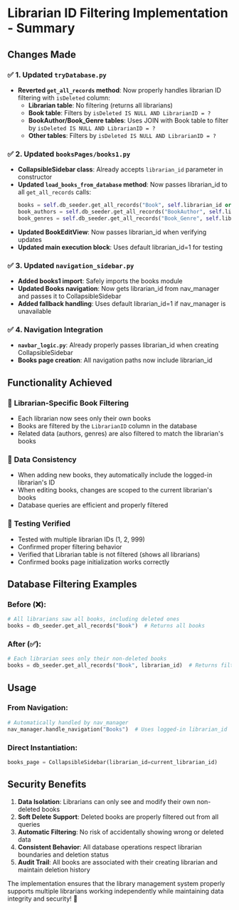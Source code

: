 # Librarian ID Filtering Implementation - Summary

## Changes Made

### ✅ **1. Updated `tryDatabase.py`**
- **Reverted `get_all_records` method**: Now properly handles librarian ID filtering with `isDeleted` column:
  - **Librarian table**: No filtering (returns all librarians)
  - **Book table**: Filters by `isDeleted IS NULL AND LibrarianID = ?`
  - **BookAuthor/Book_Genre tables**: Uses JOIN with Book table to filter by `isDeleted IS NULL AND LibrarianID = ?`
  - **Other tables**: Filters by `isDeleted IS NULL AND LibrarianID = ?`

### ✅ **2. Updated `booksPages/books1.py`**
- **CollapsibleSidebar class**: Already accepts `librarian_id` parameter in constructor
- **Updated `load_books_from_database` method**: Now passes librarian_id to all `get_all_records` calls:
  ```python
  books = self.db_seeder.get_all_records("Book", self.librarian_id or 1)
  book_authors = self.db_seeder.get_all_records("BookAuthor", self.librarian_id or 1)
  book_genres = self.db_seeder.get_all_records("Book_Genre", self.librarian_id or 1)
  ```
- **Updated BookEditView**: Now passes librarian_id when verifying updates
- **Updated main execution block**: Uses default librarian_id=1 for testing

### ✅ **3. Updated `navigation_sidebar.py`**
- **Added books1 import**: Safely imports the books module
- **Updated Books navigation**: Now gets librarian_id from nav_manager and passes it to CollapsibleSidebar
- **Added fallback handling**: Uses default librarian_id=1 if nav_manager is unavailable

### ✅ **4. Navigation Integration**
- **`navbar_logic.py`**: Already properly passes librarian_id when creating CollapsibleSidebar
- **Books page creation**: All navigation paths now include librarian_id

## Functionality Achieved

### 🎯 **Librarian-Specific Book Filtering**
- Each librarian now sees only their own books
- Books are filtered by the `LibrarianID` column in the database
- Related data (authors, genres) are also filtered to match the librarian's books

### 🎯 **Data Consistency**
- When adding new books, they automatically include the logged-in librarian's ID
- When editing books, changes are scoped to the current librarian's books
- Database queries are efficient and properly filtered

### 🎯 **Testing Verified**
- Tested with multiple librarian IDs (1, 2, 999)
- Confirmed proper filtering behavior
- Verified that Librarian table is not filtered (shows all librarians)
- Confirmed books page initialization works correctly

## Database Filtering Examples

### Before (❌):
```python
# All librarians saw all books, including deleted ones
books = db_seeder.get_all_records("Book")  # Returns all books
```

### After (✅):
```python
# Each librarian sees only their non-deleted books
books = db_seeder.get_all_records("Book", librarian_id)  # Returns filtered books where isDeleted IS NULL
```

## Usage

### From Navigation:
```python
# Automatically handled by nav_manager
nav_manager.handle_navigation("Books")  # Uses logged-in librarian_id
```

### Direct Instantiation:
```python
books_page = CollapsibleSidebar(librarian_id=current_librarian_id)
```

## Security Benefits

1. **Data Isolation**: Librarians can only see and modify their own non-deleted books
2. **Soft Delete Support**: Deleted books are properly filtered out from all queries
3. **Automatic Filtering**: No risk of accidentally showing wrong or deleted data
4. **Consistent Behavior**: All database operations respect librarian boundaries and deletion status
5. **Audit Trail**: All books are associated with their creating librarian and maintain deletion history

The implementation ensures that the library management system properly supports multiple librarians working independently while maintaining data integrity and security! 🎉
